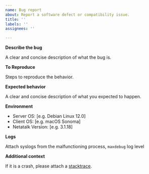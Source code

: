 ```yaml
---
name: Bug report
about: Report a software defect or compatibility issue.
title: ''
labels: ''
assignees: ''

---
```


**Describe the bug**

A clear and concise description of what the bug is.

**To Reproduce**

Steps to reproduce the behavior.

**Expected behavior**

A clear and concise description of what you expected to happen.

**Environment**

- Server OS: [e.g. Debian Linux 12.0]
- Client OS: [e.g. macOS Sonoma]
- Netatalk Version: [e.g. 3.1.18]

**Logs**

Attach syslogs from the malfunctioning process, `maxdebug` log level

**Additional context**

If it is a crash, please attach a [stacktrace](https://github.com/Netatalk/netatalk/wiki/Using-GDB-to-Analyze-a-Crash).
